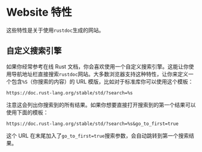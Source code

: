 # Website 特性

这些特性是关于使用`rustdoc`生成的网站。

## 自定义搜索引擎

如果你经常参考在线 Rust 文档，你会喜欢使用一个自定义搜索引擎。这能让你使用导航地址栏直接搜索`rustdoc`网站。大多数浏览器支持这种特性，让你来定义一个包含`%S`（你搜索的内容）的 URL 模版，比如对于标准库你可以使用这个模板：

```text
https://doc.rust-lang.org/stable/std/?search=%s
```

注意这会列出你搜索到的所有结果。如果你想要直接打开搜索到的第一个结果可以使用下面的模板：

```text
https://doc.rust-lang.org/stable/std/?search=%s&go_to_first=true
```
这个 URL 在末尾加入了`go_to_first=true`搜索参数，会自动跳转到第一个搜索结果。
